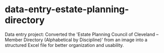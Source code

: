 # data-entry-estate-planning-directory
Data entry project: Converted the 'Estate Planning Council of Cleveland – Member Directory (Alphabetical by Discipline)' from an image into a structured Excel file for better organization and usability.
